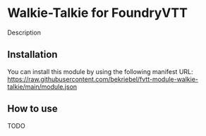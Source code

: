 # Walkie-Talkie for FoundryVTT
Description

## Installation
You can install this module by using the following manifest URL: https://raw.githubusercontent.com/bekriebel/fvtt-module-walkie-talkie/main/module.json

## How to use
TODO